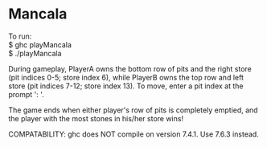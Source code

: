 Mancala
=======
To run: <br>
$ ghc playMancala <br>
$ ./playMancala

During gameplay, PlayerA owns the bottom row of pits and the right 
store (pit indices 0-5; store index 6), while PlayerB owns the top row and left
store (pit indices 7-12; store index 13). To move, enter a pit index at the prompt ': '.  

The game ends when either player's row of pits is completely emptied, and the player
with the most stones in his/her store wins!

COMPATABILITY: ghc does NOT compile on version 7.4.1. Use 7.6.3 instead.  
